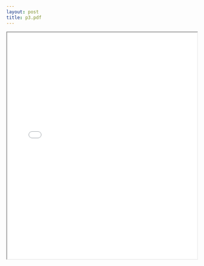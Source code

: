 ```yaml
---
layout: post
title: p3.pdf
---
```


<div class="pdf-container">
<iframe src="/ea/assets/pdfs/p3.pdf" height="600" width="100%" allowFullScreen="true"></iframe>
</div>

